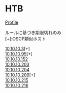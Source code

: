 # HTB

[Profile](https://app.hackthebox.com/profile/306940)  

ルールに基づき期限切れのみ   
[+]:OSCP類似ホスト  

[10.10.10.3](https://www.evernote.com/shard/s605/sh/7740ffd2-08df-0466-2e77-a2851ad1f103/0e95fb107ebd74b1c62d7e91026c86c4)[+]  
[10.10.10.95](https://www.evernote.com/shard/s605/sh/09d92f54-4dd5-6851-8745-fd4b13c9cddc/4f60da9a9663f072f7272e3729924f53)[+]  
[10.10.10.152](https://www.evernote.com/shard/s605/sh/4e4844c3-e742-f8d8-1d9b-5052c58a40e8/72c73b669f212ddf0fa5bd5dc192756d)  
[10.10.10.203](https://www.evernote.com/shard/s605/sh/78221899-bf56-7490-128f-a4fc17749ac2/23c13718ebb90ad4b969cbe18c1d4fe1)  
[10.10.10.204](https://www.evernote.com/shard/s605/sh/ae20af9b-17f0-448a-4d4b-ba225b1f7d83/4845b0e3c0c967d603469c41eb1604df)  
[10.10.10.209](https://www.evernote.com/shard/s605/sh/f5211886-874f-81da-556f-9598893b3926/b7733e59dda773352ab553f452fbc698)[+]   
[10.10.10.215](https://www.evernote.com/shard/s605/sh/29b663ad-f34e-2923-87d7-8776bd7c1191/08c5491ae914e829464acc9f80706b6f)  
[10.10.10.216](https://www.evernote.com/shard/s605/sh/4d784c07-165d-dace-7113-34b99c2c6264/274ee74b373d25b95d8781e12b3d1348)
